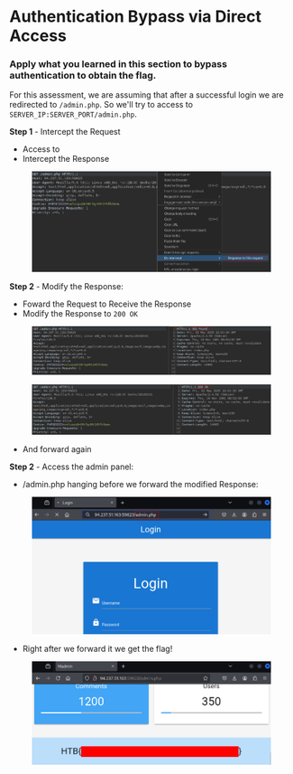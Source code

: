 # Authentication Bypass via Direct Access

### Apply what you learned in this section to bypass authentication to obtain the flag.

For this assessment, we are assuming that after a successful login we are redirected to `/admin.php`.  So we'll try to access to `SERVER_IP:SERVER_PORT/admin.php`.

**Step 1** - Intercept the Request

* Access to&#x20;
* Intercept the Response

<figure><img src="../../../.gitbook/assets/image (5) (1).png" alt=""><figcaption></figcaption></figure>

**Step 2** - Modify the Response:

* Foward the Request to Receive the Response
* Modify the Response to `200 OK`

<figure><img src="../../../.gitbook/assets/image (6).png" alt=""><figcaption></figcaption></figure>

<figure><img src="../../../.gitbook/assets/image (7).png" alt=""><figcaption></figcaption></figure>

* And forward again&#x20;

**Step 2** - Access the admin panel:

* &#x20;/admin.php hanging before we forward the modified Response:

<figure><img src="../../../.gitbook/assets/image (8).png" alt=""><figcaption></figcaption></figure>

* Right after we forward it we get the flag!

<figure><img src="../../../.gitbook/assets/image (9).png" alt=""><figcaption></figcaption></figure>
